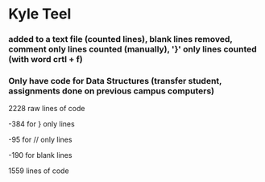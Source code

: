 # Kyle Teel

### added to a text file (counted lines), blank lines removed, comment only lines counted (manually), '}' only lines counted (with word crtl + f)

### Only have code for Data Structures (transfer student, assignments done on previous campus computers)

2228 raw lines of code

-384 for } only lines

-95 for // only lines

-190 for blank lines

1559 lines of code
